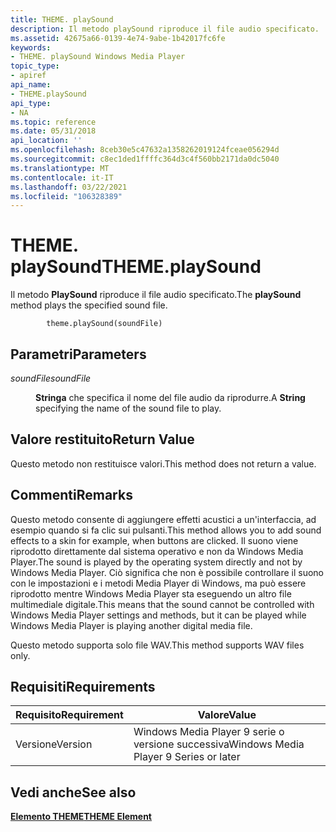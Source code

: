 ```yaml
---
title: THEME. playSound
description: Il metodo playSound riproduce il file audio specificato.
ms.assetid: 42675a66-0139-4e74-9abe-1b42017fc6fe
keywords:
- THEME. playSound Windows Media Player
topic_type:
- apiref
api_name:
- THEME.playSound
api_type:
- NA
ms.topic: reference
ms.date: 05/31/2018
api_location: ''
ms.openlocfilehash: 8ceb30e5c47632a1358262019124fceae056294d
ms.sourcegitcommit: c8ec1ded1ffffc364d3c4f560bb2171da0dc5040
ms.translationtype: MT
ms.contentlocale: it-IT
ms.lasthandoff: 03/22/2021
ms.locfileid: "106328389"
---
```

# <a name="themeplaysound"></a><span data-ttu-id="8fe07-104">THEME. playSound</span><span class="sxs-lookup"><span data-stu-id="8fe07-104">THEME.playSound</span></span>

<span data-ttu-id="8fe07-105">Il metodo **PlaySound** riproduce il file audio specificato.</span><span class="sxs-lookup"><span data-stu-id="8fe07-105">The **playSound** method plays the specified sound file.</span></span>

``` syntax
        theme.playSound(soundFile)
```

## <a name="parameters"></a><span data-ttu-id="8fe07-106">Parametri</span><span class="sxs-lookup"><span data-stu-id="8fe07-106">Parameters</span></span>

<dl> <dt>

<span data-ttu-id="8fe07-107"><span id="soundFile"></span><span id="soundfile"></span><span id="SOUNDFILE"></span>*soundFile*</span><span class="sxs-lookup"><span data-stu-id="8fe07-107"><span id="soundFile"></span><span id="soundfile"></span><span id="SOUNDFILE"></span>*soundFile*</span></span>
</dt> <dd>

<span data-ttu-id="8fe07-108">**Stringa** che specifica il nome del file audio da riprodurre.</span><span class="sxs-lookup"><span data-stu-id="8fe07-108">A **String** specifying the name of the sound file to play.</span></span>

</dd> </dl>

## <a name="return-value"></a><span data-ttu-id="8fe07-109">Valore restituito</span><span class="sxs-lookup"><span data-stu-id="8fe07-109">Return Value</span></span>

<span data-ttu-id="8fe07-110">Questo metodo non restituisce valori.</span><span class="sxs-lookup"><span data-stu-id="8fe07-110">This method does not return a value.</span></span>

## <a name="remarks"></a><span data-ttu-id="8fe07-111">Commenti</span><span class="sxs-lookup"><span data-stu-id="8fe07-111">Remarks</span></span>

<span data-ttu-id="8fe07-112">Questo metodo consente di aggiungere effetti acustici a un'interfaccia, ad esempio quando si fa clic sui pulsanti.</span><span class="sxs-lookup"><span data-stu-id="8fe07-112">This method allows you to add sound effects to a skin for example, when buttons are clicked.</span></span> <span data-ttu-id="8fe07-113">Il suono viene riprodotto direttamente dal sistema operativo e non da Windows Media Player.</span><span class="sxs-lookup"><span data-stu-id="8fe07-113">The sound is played by the operating system directly and not by Windows Media Player.</span></span> <span data-ttu-id="8fe07-114">Ciò significa che non è possibile controllare il suono con le impostazioni e i metodi Media Player di Windows, ma può essere riprodotto mentre Windows Media Player sta eseguendo un altro file multimediale digitale.</span><span class="sxs-lookup"><span data-stu-id="8fe07-114">This means that the sound cannot be controlled with Windows Media Player settings and methods, but it can be played while Windows Media Player is playing another digital media file.</span></span>

<span data-ttu-id="8fe07-115">Questo metodo supporta solo file WAV.</span><span class="sxs-lookup"><span data-stu-id="8fe07-115">This method supports WAV files only.</span></span>

## <a name="requirements"></a><span data-ttu-id="8fe07-116">Requisiti</span><span class="sxs-lookup"><span data-stu-id="8fe07-116">Requirements</span></span>



| <span data-ttu-id="8fe07-117">Requisito</span><span class="sxs-lookup"><span data-stu-id="8fe07-117">Requirement</span></span> | <span data-ttu-id="8fe07-118">Valore</span><span class="sxs-lookup"><span data-stu-id="8fe07-118">Value</span></span> |
|--------------------|---------------------------------------------------|
| <span data-ttu-id="8fe07-119">Versione</span><span class="sxs-lookup"><span data-stu-id="8fe07-119">Version</span></span><br/> | <span data-ttu-id="8fe07-120">Windows Media Player 9 serie o versione successiva</span><span class="sxs-lookup"><span data-stu-id="8fe07-120">Windows Media Player 9 Series or later</span></span><br/> |



## <a name="see-also"></a><span data-ttu-id="8fe07-121">Vedi anche</span><span class="sxs-lookup"><span data-stu-id="8fe07-121">See also</span></span>

<dl> <dt>

[<span data-ttu-id="8fe07-122">**Elemento THEME**</span><span class="sxs-lookup"><span data-stu-id="8fe07-122">**THEME Element**</span></span>](theme-element.md)
</dt> </dl>

 

 





